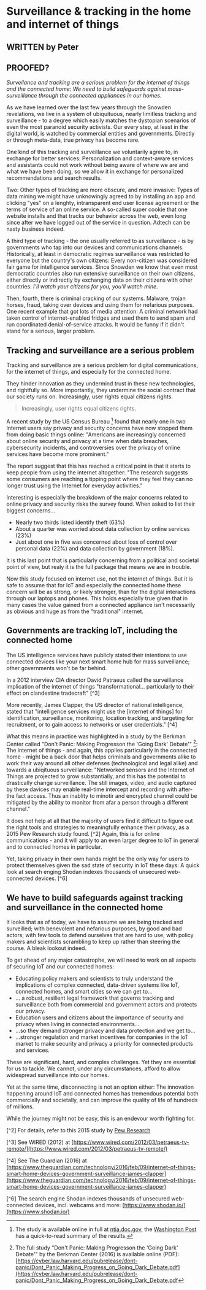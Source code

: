 # Surveillance & tracking in the home and internet of things

## WRITTEN by Peter
## PROOFED?

*Surveilance and tracking are a serious problem for the internet of things and the connected home: We need to build safeguards against mass-surveillance through the connected appliances in our homes.*

As we have learned over the last few years through the Snowden revelations, we live in a system of ubiquituous, nearly limitless tracking and surveillance - to a degree which easily matches the dystopian scenarios of even the most paranoid security activists. Our every step, at least in the digital world, is watched by commercial entities and governments. Directly or through meta-data, true privacy has become rare.

One kind of this tracking and surveillance we voluntarily agree to, in exchange for better services: Personalization and context-aware services and assistants could not work without being aware of where we are and what we have been doing, so we allow it in exchange for personalized recommendations and search results.

Two: Other types of tracking are more obscure, and more invasive: Types of data mining we might have unknowingly agreed to by installing an app and clicking "yes" on a lenghty, intransparent end user license agreement or the terms of service of an online service. A so-called super cookie that one website installs and that tracks our behavior across the web, even long since after we have logged out of the service in question. Adtech can be nasty business indeed.

A third type of tracking - the one usually referred to as surveillance - is by governments who tap into our devices and communications channels. Historically, at least in democratic regimes surveillance was restricted to everyone but the country's own citizens: Every non-citizen was considered fair game for intelligence services. Since Snowden we know that even most democratic countries also run extensive surveillance on their own citizens, either directly or indirectly by exchanging data on their citizens with other countries: *I'll watch your citizens for you, you'll watch mine.*

Then, fourth, there is criminal cracking of our systems. Malware, trojan horses, fraud, taking over devices and using them for nefarious purposes. One recent example that got lots of media attention: A criminal network had taken control of internet-enabled fridges and used them to send spam and run coordinated denial-of-service attacks. It would be funny if it didn't stand for a serious, larger problem.

## Tracking and surveillance are a serious problem

Tracking and surveillance are a serious problem for digital communications, for the internet of things, and especially for the connected home.

They hinder innovation as they undermind trust in these new technologies, and rightfully so. More importantly, they undermine the social contract that our society runs on. Increasingly, user rights equal citizens rights.

> Increasingly, user rights equal citizens rights.

A recent study by the US Census Bureau [^1] found that nearly one in two Internet users say privacy and security concerns have now stopped them from doing basic things online: "Americans are increasingly concerned about online security and privacy at a time when data breaches, cybersecurity incidents, and controversies over the privacy of online services have become more prominent."

The report suggest that this has reached a critical point in that it starts to keep people from using the internet altogether: "The research suggests some consumers are reaching a tipping point where they feel they can no longer trust using the Internet for everyday activities."

Interesting is especially the breakdown of the major concerns related to online privacy and security risks the survey found. When asked to list their biggest concerns...

- Nearly two thirds listed identify theft (63%)
- About a quarter was worried about data collection by online services (23%)
- Just about one in five was concerned about loss of control over personal data (22%) and data collection by government (18%).

It is this last point that is particularly concerning from a political and societal point of view, but realy it is the full package that means we are in trouble.

Now this study focused on internet use, not the internet of things. But it is safe to assume that for IoT and especially the connected home these concern will be as strong, or likely stronger, than for the digital interactions through our laptops and phones. This holds especially true given that in many cases the value gained from a connected appliance isn't necessarily as obvious and huge as from the "traditional" internet.

## Governments are tracking IoT, including the connected home

The US intelligence services have publicly stated their intentions to use connected devices like your next smart home hub for mass surveillance; other governments won't be far behind.

In a 2012 interview CIA director David Patraeus called the surveillance implication of the internet of things "transformational... particularly to their effect on clandestine tradecraft" [^3]

More recently, James Clapper, the US director of national intelligence, stated that "intelligence services might use the [internet of things] for identification, surveillance, monitoring, location tracking, and targeting for recruitment, or to gain access to networks or user credentials." [^4]

What this means in practice was highlighted in a study by the Berkman Center called "Don't Panic: Making Progresson the 'Going Dark' Debate'" [^5]: The internet of things - and again, this applies particularly in the connected home - might be a back door that helps criminals and governments alike to work their way around all other defenses (technological and legal alike) and towards a ubiqituous surveillance: "Networked sensors and the Internet of Things are projected to grow substantially, and this has the potential to drastically change surveillance. The still images, video, and audio captured by these davices may enable real-time intercept and recording with after-the fact access. Thus an inablity to minotir and encrypted channel could be mitigated by the ability to monitor from afar a person through a different channel."

It does not help at all that the majority of users find it difficult to figure out the right tools and strategies to meaningfully enhance their privacy, as a 2015 Pew Research study found. [^2] Again, this is for online communications - and it will apply to an even larger degree to IoT in general and to connected homes in particular. 

Yet, taking privacy in their own hands might be the only way for users to protect themselves given the sad state of security in IoT these days: A quick look at search enging Shodan indexes thousands of unsecured web-connected devices. [^6]

## We have to build safeguards against tracking and surveillance in the connected home

It looks that as of today, we have to assume we are being tracked and surveilled; with benevolent and nefarious purposes, by good and bad actors; with few tools to defend ourselves that are hard to use; with policy makers and scientists scrambling to keep up rather than steering the course. A bleak lookout indeed.

To get ahead of any major catastrophe, we will need to work on all aspects of securing IoT and our connected homes:

- Educating policy makers and scientists to truly understand the implications of complex connected, data-driven systems like IoT, connected homes, and smart cities so we can get to...
- ... a robust, resilient legal framework that governs tracking and surveillance both from commercial and government actors and protects our privacy.
- Education users and citizens about the importance of security and privacy when living in connected environments...
- ...so they demand stronger privacy and data protection and we get to...
- ...stronger regulation and market incentives for companies in the IoT market to make security and privacy a priority for connected products and services.

These are significant, hard, and complex challenges. Yet they are essential for us to tackle. We cannot, under any circumstances, afford to allow widespread surveillance into our homes.

Yet at the same time, disconnecting is not an option either: The innovation happening around IoT and connected homes has tremendous potential both commercially and societally, and can improve the quality of life of hundreds of millions.

While the journey might not be easy, this is an endevour worth fighting for.



[^1]: The study is available online in full at [ntia.doc.gov](https://www.ntia.doc.gov/blog/2016/lack-trust-internet-privacy-and-security-may-deter-economic-and-other-online-activities), the [Washington Post](https://www.washingtonpost.com/news/the-switch/wp/2016/05/13/new-government-data-shows-a-staggering-number-of-americans-have-stopped-basic-online-activities/) has a quick-to-read summary of the results.

[^2] For details, refer to this 2015 study by [Pew Research](http://www.pewresearch.org/fact-tank/2015/04/14/why-some-americans-have-not-changed-their-privacy-and-security-behaviors/)


[^3] See WIRED (2012) at [https://www.wired.com/2012/03/petraeus-tv-remote/](https://www.wired.com/2012/03/petraeus-tv-remote/)

[^4] See The Guardian (2016) at [https://www.theguardian.com/technology/2016/feb/09/internet-of-things-smart-home-devices-government-surveillance-james-clapper](https://www.theguardian.com/technology/2016/feb/09/internet-of-things-smart-home-devices-government-surveillance-james-clapper)

[^5]: The full study "Don't Panic: Making Progresson the 'Going Dark' Debate'" by the Berkman Center (2016) is available online (PDF): [https://cyber.law.harvard.edu/pubrelease/dont-panic/Dont_Panic_Making_Progress_on_Going_Dark_Debate.pdf](https://cyber.law.harvard.edu/pubrelease/dont-panic/Dont_Panic_Making_Progress_on_Going_Dark_Debate.pdf

[^6] The search engine Shodan indexes thousands of unsecured web-connected devices, incl. webcams and more: [https://www.shodan.io/](https://www.shodan.io/)



